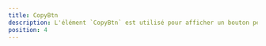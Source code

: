 ```yaml
---
title: CopyBtn
description: L'élément `CopyBtn` est utilisé pour afficher un bouton permettant à l'utilisateur de copier du texte.
position: 4
---
```


<doc-tabs light>

<doc-tab-item label="Utilisation">
<doc-usage name="copy-btn"></doc-usage>
</doc-tab-item>

<doc-tab-item label="API">
<doc-api name="copy-btn"></doc-api>
</doc-tab-item>

</doc-tabs>
